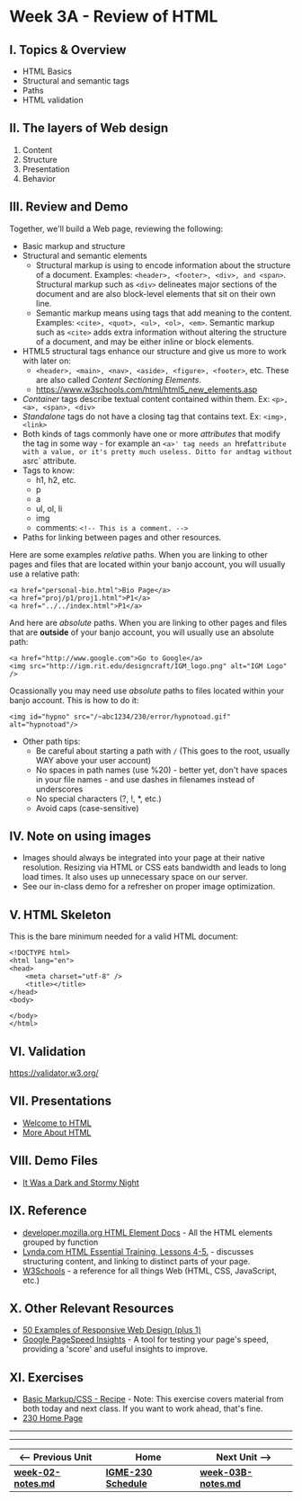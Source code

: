 # Week 3A - Review of HTML

## I. Topics & Overview
- HTML Basics
- Structural and semantic tags
- Paths
- HTML validation

## II. The layers of Web design
1. Content
1. Structure
1. Presentation
1. Behavior

## III. Review and Demo
Together, we'll build a Web page, reviewing the following:
- Basic markup and structure
- Structural and semantic elements
   - Structural markup is using to encode information about the structure of a document. Examples: `<header>, <footer>, <div>, and <span>`. Structural markup such as `<div>` delineates major sections of the document and are also block-level elements that sit on their own line. 
   - Semantic markup means using tags that add meaning to the content. Examples: `<cite>, <quot>, <ul>, <ol>, <em>`. Semantic markup such as `<cite>` adds extra information without altering the structure of a document, and may be either inline or block elements.
- HTML5 structural tags enhance our structure and give us more to work with later on:
   - `<header>, <main>, <nav>, <aside>, <figure>, <footer>`, etc. These are also called *Content Sectioning Elements*.
   - https://www.w3schools.com/html/html5_new_elements.asp
- *Container* tags describe textual content contained within them. Ex: `<p>, <a>, <span>, <div>`
- *Standalone* tags do not have a closing tag that contains text. Ex: `<img>, <link>`
- Both kinds of tags commonly have one or more *attributes* that modify the tag in some way - for example an `<a>' tag needs an `href` attribute with a value, or it's pretty much useless. Ditto for and `<img>` tag without a `src` attribute.
- Tags to know:
   - h1, h2, etc.
   - p
   - a
   - ul, ol, li
   - img
   - comments: `<!-- This is a comment. -->`
- Paths for linking between pages and other resources. 

Here are some examples *relative* paths. When you are linking to other pages and files that are located within your banjo account, you will usually use a relative path:
``` 
<a href="personal-bio.html">Bio Page</a>
<a href="proj/p1/proj1.html">P1</a>
<a href="../../index.html">P1</a>
```

And here are *absolute* paths. When you are linking to other pages and files that are **outside** of your banjo account, you will usually use an absolute path:

```
<a href="http://www.google.com">Go to Google</a>
<img src="http://igm.rit.edu/designcraft/IGM_logo.png" alt="IGM Logo" />
```

Ocassionally you may need use *absolute* paths to files located within your banjo account. This is how to do it:
```
<img id="hypno" src="/~abc1234/230/error/hypnotoad.gif" alt="hypnotoad"/>
```

- Other path tips:
   - Be careful about starting a path with `/` (This goes to the root, usually WAY above your user account)
   - No spaces in path names (use %20) - better yet, don't have spaces in your file names - and use dashes in filenames instead of underscores
   - No special characters (?, !, *, etc.)
   - Avoid caps (case-sensitive)

## IV. Note on using images
- Images should always be integrated into your page at their native resolution. Resizing via HTML or CSS eats bandwidth and leads to long load times. It also uses up unnecessary space on our server.
- See our in-class demo for a refresher on proper image optimization.

## V. HTML Skeleton
This is the bare minimum needed for a valid HTML document:

```
<!DOCTYPE html>
<html lang="en">
<head>
	<meta charset="utf-8" />
	<title></title>
</head>
<body>

</body>
</html>
```

## VI. Validation
https://validator.w3.org/

## VII. Presentations
- [Welcome to HTML](https://github.com/tonethar/IGME-230-Master/tree/master/presentations/HTML-1.pdf)
- [More About HTML](https://github.com/tonethar/IGME-230-Master/tree/master/presentations/HTML-2.pdf)

## VIII. Demo Files
- [It Was a Dark and Stormy Night](https://github.com/tonethar/IGME-230-Master/tree/master/other-files/stormy-files.zip)

## IX. Reference
- [developer.mozilla.org HTML Element Docs](https://developer.mozilla.org/en-US/docs/Web/HTML/Element) - All the HTML elements grouped by function
- [Lynda.com HTML Essential Training, Lessons 4-5.](https://www.lynda.com/HTML-tutorials/HTML-Essential-Training/170427-2.html?org=rit.edu) - discusses structuring content, and linking to distinct parts of your page.
- [W3Schools](https://www.w3schools.com) - a reference for all things Web (HTML, CSS, JavaScript, etc.)

## X. Other Relevant Resources
- [50 Examples of Responsive Web Design (plus 1)](https://www.awwwards.com/50-examples-of-responsive-web-design.html)
- [Google PageSpeed Insights](https://developers.google.com/speed/pagespeed/insights/) - A tool for testing your page's speed, providing a 'score' and useful insights to improve.

## XI. Exercises
- [Basic Markup/CSS - Recipe](https://github.com/tonethar/IGME-230-Master/blob/master/exercises/week-3/recipe.md) - Note: This exercise covers material from both today and next class. If you want to work ahead, that's fine.
- [230 Home Page](https://github.com/tonethar/IGME-230-Master/tree/master/exercises/week-2/230-home-page.md)

<hr><hr>

| <-- Previous Unit | Home | Next Unit -->
| --- | --- | --- 
| [**week-02-notes.md**](week-02-notes.md)     |  [**IGME-230 Schedule**](../schedule.md) | [**week-03B-notes.md**](week-03B-notes.md)
